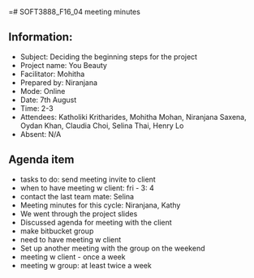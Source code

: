 =# SOFT3888_F16_04 meeting minutes

## Information:
- Subject: Deciding the beginning steps for the project
- Project name: You Beauty
- Facilitator: Mohitha
- Prepared by: Niranjana
- Mode: Online
- Date: 7th August
- Time: 2-3
- Attendees: Katholiki Kritharides, Mohitha Mohan, Niranjana Saxena, Oydan Khan, Claudia Choi, Selina Thai, Henry Lo
- Absent: N/A

## Agenda item
- tasks to do: send meeting invite to client
- when to have meeting w client: fri - 3: 4
- contact the last team mate: Selina
- Meeting minutes for this cycle: Niranjana, Kathy
- We went through the project slides
- Discussed agenda for meeting with the client
- make bitbucket group
- need to have meeting w client
- Set up another meeting with the group on the weekend
- meeting w client - once a week
- meeting w group: at least twice a week